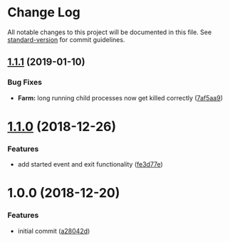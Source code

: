 # Change Log

All notable changes to this project will be documented in this file. See [standard-version](https://github.com/conventional-changelog/standard-version) for commit guidelines.

<a name="1.1.1"></a>
## [1.1.1](https://github.com/rynclark/enhanced-farm/compare/v1.1.0...v1.1.1) (2019-01-10)


### Bug Fixes

* **Farm:** long running child processes now get killed correctly ([7af5aa9](https://github.com/rynclark/enhanced-farm/commit/7af5aa9))



<a name="1.1.0"></a>
# [1.1.0](https://github.com/rynclark/enhanced-farm/compare/v1.0.0...v1.1.0) (2018-12-26)


### Features

* add started event and exit functionality ([fe3d77e](https://github.com/rynclark/enhanced-farm/commit/fe3d77e))



<a name="1.0.0"></a>
# 1.0.0 (2018-12-20)


### Features

* initial commit ([a28042d](https://github.com/rynclark/enhanced-farm/commit/a28042d))
